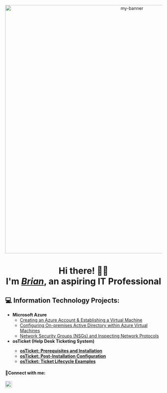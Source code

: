 <p align="center">
<Img width="800" src="https://i.imgur.com/WBQetw1.jpg" alt="my-banner">
</p>

<h1 align="center">
Hi there! 👋🏼 
<br>
I'm <i><a href="https://linkedin.com/in/brian-orta">Brian</a></i>, an aspiring IT Professional</h1>

<h2>💻 Information Technology Projects:</h2>

- <b>Microsoft Azure</b>
  - [Creating an Azure Account & Establishing a Virtual Machine](https://github.com/brian-orta/azure-start)
  - [Configuring On-premises Active Directory within Azure Virtual Machines](https://github.com/brian-orta/configure-active-directory)
  - [Network Security Groups (NSGs) and Inspecting Network Protocols](https://github.com/brian-orta/azure-network-protocols)
- <b>osTicket (Help Desk Ticketing System)<b/>
  - [osTicket: Prerequisites and Installation](https://github.com/brian-orta/osticket-prerequisites)
  - [osTicket: Post-Installation Configuration](https://github.com/brian-orta/post-install-config)
  - [osTicket: Ticket Lifecycle Examples](https://github.com/brian-orta/ticket-lifecycle)

<h4>🤳Connect with me:</h4>


[<img align="left" alt="Josh | LinkedIn" width="22px" src="https://cdn.jsdelivr.net/npm/simple-icons@v3/icons/linkedin.svg" />][linkedin]




[linkedin]: https://www.linkedin.com/in/brian-orta/
